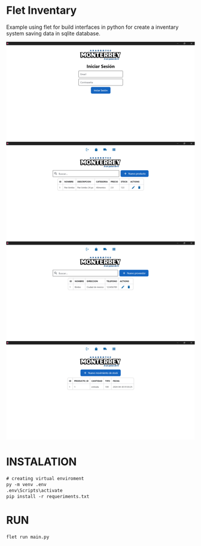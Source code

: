 # Flet Inventary

Example using flet for build interfaces in python for create a inventary system saving data in sqlite database.


![img1](./captures/1.png)
![img2](./captures/2.png)
![img3](./captures/3.png)
![img4](./captures/4.png)


# INSTALATION


```batch
# creating virtual enviroment
py -m venv .env
.env\Scripts\activate
pip install -r requeriments.txt
```


# RUN

```batch
flet run main.py
```